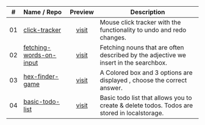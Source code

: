 |  #  | Name / Repo                                            |                   Preview                   | Description                                                                                 |
| :-: | :----------------------------------------------------- | :-----------------------------------------: | ------------------------------------------------------------------------------------------- |
| 01  | [click-tracker](/01_click-tracker)                     | [visit](https://clicktrack3rr.netlify.app/) | Mouse click tracker with the functionality to undo and redo changes.                        |
| 02  | [fetching-words-on-input](/02_fetching-words-on-input) |   [visit](https://ftchwords.netlify.app/)   | Fetching nouns that are often described by the adjective we insert in the searchbox.        |
| 03  | [hex-finder-game](/03_hex-finder-game)                 |    [visit](https://cclrss.netlify.app/)     | A Colored box and 3 options are displayed , choose the correct answer.                      |
| 04  | [basic-todo-list](/04_basic-todo-list)                 |    [visit](https://t0d0l1.netlify.app/)     | Basic todo list that allows you to create & delete todos. Todos are stored in localstorage. |
